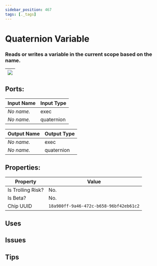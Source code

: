 ```yaml
---
sidebar_position: 467
tags: [._tags]
---
```


# Quaternion Variable


### Reads or writes a variable in the current scope based on the name.

| ![](https://images-ext-2.discordapp.net/external/MPmIaQzlEPmgGWlgi-WxBBXt0Bjv_zWPkg1y1f_sy3s/https/www.recroomcircuits.com/image/circuit/absolute-value?width=206&height=108) |
|-----|

## Ports:

| Input Name | Input Type |
|-----------|-----------|
| *No name.* | exec |
| *No name.* | quaternion |

| Output Name | Output Type |
|-----------|-----------|
| *No name.* | exec |
| *No name.* | quaternion |

## Properties:

| Property  | Value |
|-------------------|-----------|
| Is Trolling Risk? | No. |
| Is Beta? | No. |
| Chip UUID | `18a980ff-9a46-472c-b658-96bf42eb61c2` |

## Uses

## Issues

## Tips